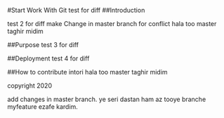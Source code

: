 #Start Work With Git
test for diff
##Introduction

test 2 for diff
make Change in master branch for conflict
hala too master taghir midim

##Purpose
test 3 for diff

##Deployment
test 4 for diff

##How to contribute
intori
hala too master taghir midim

copyright 2020


add changes in master branch. ye seri dastan ham az tooye branche myfeature ezafe kardim.